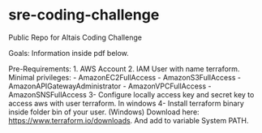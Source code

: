 # sre-coding-challenge
Public Repo for Altais Coding Challenge

Goals: Information inside pdf below.

Pre-Requirements: 
    1. AWS Account
    2. IAM User with name terraform. Minimal privileges: 
        - AmazonEC2FullAccess
        - AmazonS3FullAccess
        - AmazonAPIGatewayAdministrator
        - AmazonVPCFullAccess
        - AmazonSNSFullAccess
    3- Configure locally access key and secret key to access aws with user terraform. 
        In windows 
    4- Install terraform binary inside folder bin of your user. (Windows) Download here: https://www.terraform.io/downloads. And add to variable System PATH.


    